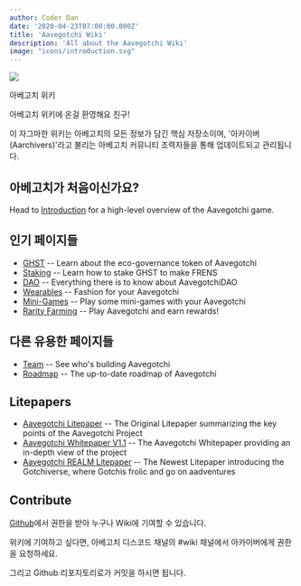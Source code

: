 ```yaml
---
author: Coder Dan
date: '2020-04-23T07:00:00.000Z'
title: 'Aavegotchi Wiki'
description: 'All about the Aavegotchi Wiki'
image: "icons/introduction.svg"
---
```


<div class="headerImageContainer">
<img class="headerImage" src="/icons/introduction.svg">
<p class="headerImageText">아베고치 위키</p>
</div>

아베고치 위키에 온걸 환영해요 친구!

이 자그마한 위키는 아베고치의 모든 정보가 담긴 핵심 저장소이며, '아카이버(Aarchivers)'라고 불리는 아베고치 커뮤니티 조력자들을 통해 업데이트되고 관리됩니다.

## 아베고치가 처음이신가요?

Head to [Introduction](/introduction) for a high-level overview of the Aavegotchi game.

## 인기 페이지들
* [GHST](/ghst) -- Learn about the eco-governance token of Aavegotchi
* [Staking](/staking) -- Learn how to stake GHST to make FRENS
* [DAO](/dao) -- Everything there is to know about AavegotchiDAO
* [Wearables](/wearables) -- Fashion for your Aavegotchi
* [Mini-Games](/minigames) -- Play some mini-games with your Aavegotchi
* [Rarity Farming](/rarity-farming) -- Play Aavegotchi and earn rewards!

## 다른 유용한 페이지들

* [Team](/team) -- See who's building Aavegotchi
* [Roadmap](/roadmap) -- The up-to-date roadmap of Aavegotchi

## Litepapers

* [Aavegotchi Litepaper](https://docs.google.com/document/d/1aTijRP1Rd_Z8iu6IISWCct7TWRdzK3x-lfrucgM_7Cg/edit#heading=h.el8lgo9q7kkr) -- The Original Litepaper summarizing the key points of the Aavegotchi Project
* [Aavegotchi Whitepaper V1.1](https://docs.google.com/document/d/186zOapKeHNNJ9y8LIByQQ64rs0eJUlEF/) -- The Aavegotchi Whitepaper providing an in-depth view of the project
* [Aavegotchi REALM Litepaper](https://docs.google.com/document/d/1hUHF29F3_tByWd8ezSphYEE0gPJYg3K5CN1K-X3_WK8/edit) -- The Newest Litepaper introducing the Gotchiverse, where Gotchis frolic and go on aadventures

## Contribute

[Github](https://github.com/aavegotchi/aavegotchi-wiki)에서 권한을 받아 누구나 Wiki에 기여할 수 있습니다.

위키에 기여하고 싶다면, 아베고치 디스코드 채널의 #wiki 채널에서 아카이버에게 권한을 요청하세요.

그리고 Github 리포지토리로가 커밋을 하시면 됩니다. 